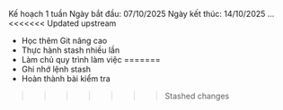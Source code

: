 Kế hoạch 1 tuần
Ngày bắt đầu: 07/10/2025
Ngày kết thúc: 14/10/2025
...
<<<<<<< Updated upstream
- Học thêm Git nâng cao
- Thực hành stash nhiều lần
- Làm chủ quy trình làm việc
=======
- Ghi nhớ lệnh stash
- Hoàn thành bài kiểm tra
>>>>>>> Stashed changes
